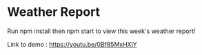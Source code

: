 # Weather Report
Run npm install then npm start to view this week's weather report!

Link to demo : https://youtu.be/0Bf85MxHXlY
